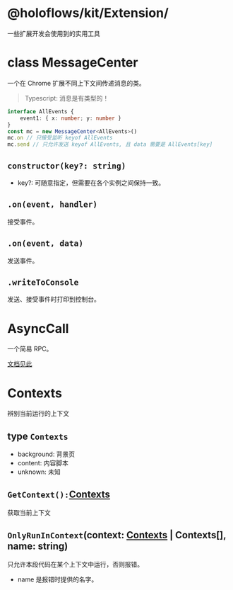 # @holoflows/kit/Extension/

一些扩展开发会使用到的实用工具

# <a id="doc-messagecenter">class MessageCenter</a>

一个在 Chrome 扩展不同上下文间传递消息的类。

> Typescript: 消息是有类型的！

```ts
interface AllEvents {
    event1: { x: number; y: number }
}
const mc = new MessageCenter<AllEvents>()
mc.on // 只接受监听 keyof AllEvents
mc.send // 只允许发送 keyof AllEvents, 且 data 需要是 AllEvents[key]
```

## <a id="doc-messagecenter-new">`constructor(key?: string)`</a>

-   key?: 可随意指定，但需要在各个实例之间保持一致。

## <a id="doc-messagecenter-on">`.on(event, handler)`</a>

接受事件。

## <a id="doc-messagecenter-send">`.on(event, data)`</a>

发送事件。

## <a id="doc-messagecenter-writeToConsole">`.writeToConsole`</a>

发送、接受事件时打印到控制台。

# <a id="doc-asynccall">AsyncCall</a>

一个简易 RPC。

[文档见此](../../src/Extension/Async-Call.ts)

# <a id="doc-contexts">Contexts</a>

辨别当前运行的上下文

## <a id="doc-contexts-contexts">type `Contexts`</a>

-   background: 背景页
-   content: 内容脚本
-   unknown: 未知

## <a id="doc-contexts-getcontext">`GetContext():`<a href="#doc-contexts-contexts">Contexts</a></a>

获取当前上下文

## <a id="doc-contexts-onlyrunincontext">`OnlyRunInContext`(context: <a href="#doc-contexts-contexts">Contexts</a> | Contexts[], name: string)</a>

只允许本段代码在某个上下文中运行，否则报错。

-   name 是报错时提供的名字。
